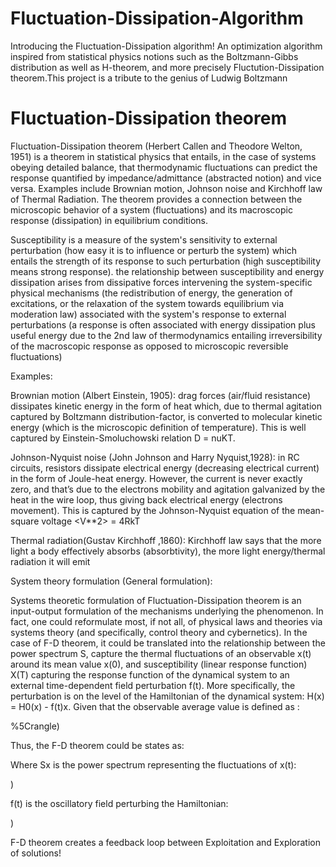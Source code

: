 # Fluctuation-Dissipation-Algorithm
Introducing the Fluctuation-Dissipation algorithm! An optimization algorithm inspired from statistical physics notions such as the Boltzmann-Gibbs distribution as well as H-theorem, and more precisely Fluctution-Dissipation theorem.This project is a tribute to the genius of Ludwig Boltzmann 

# Fluctuation-Dissipation theorem
Fluctuation-Dissipation theorem (Herbert Callen and Theodore Welton, 1951) is a theorem in statistical physics that entails, in the case of systems obeying detailed balance, that thermodynamic fluctuations can predict the response quantified by impedance/admittance (abstracted notion) and vice versa. Examples include Brownian motion, Johnson noise and Kirchhoff law of Thermal Radiation. The theorem provides a connection between the microscopic behavior of a system (fluctuations) and its macroscopic response (dissipation) in equilibrium conditions.

Susceptibility is a measure of the system's sensitivity to external perturbation (how easy it is to influence or perturb the system) which entails the strength of its response to such perturbation (high susceptibility means strong response).  the relationship between susceptibility and energy dissipation arises from dissipative forces intervening the system-specific physical mechanisms (the redistribution of energy, the generation of excitations, or the relaxation of the system towards equilibrium via moderation law) associated with the system's response to external perturbations (a response is often associated with energy dissipation plus useful energy due to the 2nd law of thermodynamics entailing irreversibility of the macroscopic response as opposed to microscopic reversible fluctuations)

Examples:

Brownian motion (Albert Einstein, 1905): drag forces (air/fluid resistance) dissipates kinetic energy in the form of heat which, due to thermal agitation captured by Boltzmann distribution-factor, is converted to molecular kinetic energy (which is the microscopic definition of temperature). This is well captured by Einstein-Smoluchowski relation D = nuKT.

Johnson-Nyquist noise (John Johnson and Harry Nyquist,1928): in RC circuits, resistors dissipate electrical energy (decreasing electrical current) in the form of Joule-heat energy. However, the current is never exactly zero, and that’s due to the electrons mobility and agitation galvanized by the heat in the wire loop, thus giving back electrical energy (electrons movement). This is captured by the Johnson-Nyquist equation of the mean-square voltage  <V**2> = 4RkT<v>

Thermal radiation(Gustav Kirchhoff ,1860): Kirchhoff law says that the more light a body effectively absorbs (absorbtivity), the more light energy/thermal radiation it will emit

System theory formulation (General formulation):

Systems theoretic formulation of Fluctuation-Dissipation theorem is an input-output formulation of the mechanisms underlying the phenomenon. In fact, one could reformulate most, if not all, of physical laws and theories via systems theory (and specifically, control theory and cybernetics). In the case of F-D theorem, it could be translated into the relationship between the power spectrum S, capture the thermal fluctuations of an observable x(t) around its mean value x(0), and susceptibility (linear response function) X(T) capturing the response function of the dynamical system to an external time-dependent field perturbation f(t). More specifically, the perturbation is on the level of the Hamiltonian of the dynamical system: H(x) = H0(x) - f(t)x. Given that the observable average value is defined as :



%5Crangle)

Thus, the F-D theorem could be states as:



Where Sx is the power spectrum representing the fluctuations of x(t):



)

f(t) is the oscillatory field perturbing the Hamiltonian:



)





F-D theorem creates a feedback loop between Exploitation and Exploration of solutions!

